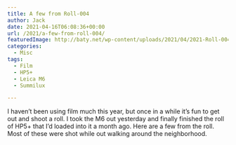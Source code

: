 ```yaml
---
title: A few from Roll-004
author: Jack
date: 2021-04-16T06:08:36+00:00
url: /2021/a-few-from-roll-004/
featuredImage: http://baty.net/wp-content/uploads/2021/04/2021-Roll-004-19-Walking-path.jpg
categories:
  - Misc
tags:
  - Film
  - HP5+
  - Leica M6
  - Summilux

---
```

<!--kg-card-begin: html-->

I haven&#8217;t been using film much this year, but once in a while it&#8217;s fun to get out and shoot a roll. I took the M6 out yesterday and finally finished the roll of HP5+ that I&#8217;d loaded into it a month ago. Here are a few from the roll. Most of these were shot while out walking around the neighborhood.

<div class="wp-block-envira-envira-gallery">
</div>

<!--kg-card-end: html-->
